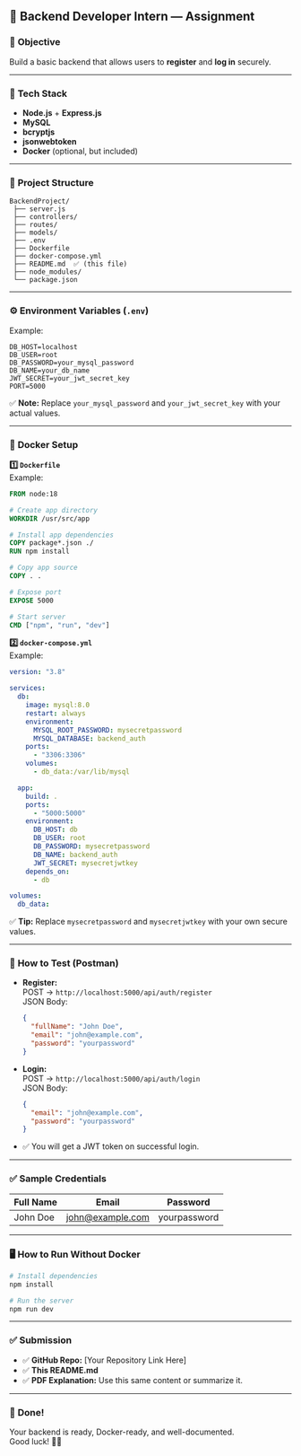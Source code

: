 
## 📌 **Backend Developer Intern — Assignment**

### 🎯 **Objective**
Build a basic backend that allows users to **register** and **log in** securely.

---

### 🚀 **Tech Stack**
- **Node.js** + **Express.js**
- **MySQL**
- **bcryptjs**
- **jsonwebtoken**
- **Docker** (optional, but included)

---

### 📁 **Project Structure**
```
BackendProject/
 ├── server.js
 ├── controllers/
 ├── routes/
 ├── models/
 ├── .env
 ├── Dockerfile
 ├── docker-compose.yml
 ├── README.md  ✅ (this file)
 ├── node_modules/
 └── package.json
```

---

### ⚙️ **Environment Variables (`.env`)**
Example:
```
DB_HOST=localhost
DB_USER=root
DB_PASSWORD=your_mysql_password
DB_NAME=your_db_name
JWT_SECRET=your_jwt_secret_key
PORT=5000
```

✅ **Note:** Replace `your_mysql_password` and `your_jwt_secret_key` with your actual values.

---

### 🐳 **Docker Setup**

**1️⃣ `Dockerfile`**  
Example:
```Dockerfile
FROM node:18

# Create app directory
WORKDIR /usr/src/app

# Install app dependencies
COPY package*.json ./
RUN npm install

# Copy app source
COPY . .

# Expose port
EXPOSE 5000

# Start server
CMD ["npm", "run", "dev"]
```

**2️⃣ `docker-compose.yml`**  
Example:
```yaml
version: "3.8"

services:
  db:
    image: mysql:8.0
    restart: always
    environment:
      MYSQL_ROOT_PASSWORD: mysecretpassword
      MYSQL_DATABASE: backend_auth
    ports:
      - "3306:3306"
    volumes:
      - db_data:/var/lib/mysql

  app:
    build: .
    ports:
      - "5000:5000"
    environment:
      DB_HOST: db
      DB_USER: root
      DB_PASSWORD: mysecretpassword
      DB_NAME: backend_auth
      JWT_SECRET: mysecretjwtkey
    depends_on:
      - db

volumes:
  db_data:
```

✅ **Tip:** Replace `mysecretpassword` and `mysecretjwtkey` with your own secure values.

---

### 🔑 **How to Test (Postman)**

- **Register:**  
  POST → `http://localhost:5000/api/auth/register`  
  JSON Body:
  ```json
  {
    "fullName": "John Doe",
    "email": "john@example.com",
    "password": "yourpassword"
  }
  ```

- **Login:**  
  POST → `http://localhost:5000/api/auth/login`  
  JSON Body:
  ```json
  {
    "email": "john@example.com",
    "password": "yourpassword"
  }
  ```

- ✅ You will get a JWT token on successful login.

---

### ✅ **Sample Credentials**
| Full Name | Email | Password |
|-----------|-------|----------|
| John Doe | john@example.com | yourpassword |

---

### 🖥️ **How to Run Without Docker**

```bash
# Install dependencies
npm install

# Run the server
npm run dev
```

---

### ✅ **Submission**
- ✅ **GitHub Repo:** [Your Repository Link Here]
- ✅ **This README.md**
- ✅ **PDF Explanation:** Use this same content or summarize it.

---

### 🎉 **Done!**

Your backend is ready, Docker-ready, and well-documented.  
Good luck! 🚀✨

